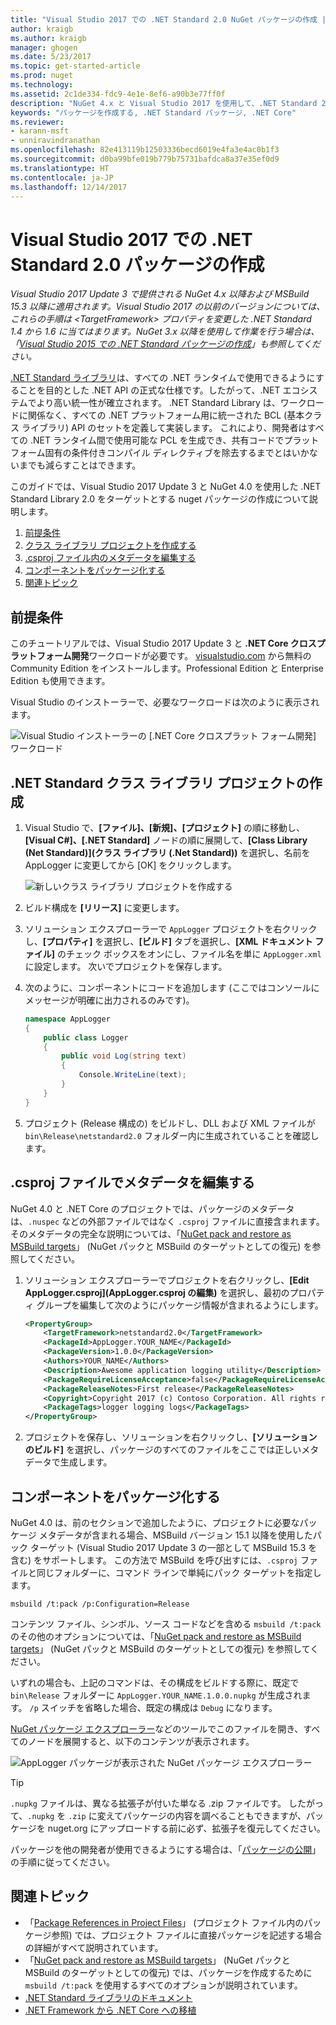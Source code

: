 ```yaml
---
title: "Visual Studio 2017 での .NET Standard 2.0 NuGet パッケージの作成 | Microsoft Docs"
author: kraigb
ms.author: kraigb
manager: ghogen
ms.date: 5/23/2017
ms.topic: get-started-article
ms.prod: nuget
ms.technology: 
ms.assetid: 2c1de334-fdc9-4e1e-8ef6-a90b3e77ff0f
description: "NuGet 4.x と Visual Studio 2017 を使用して、.NET Standard 2.0 NuGet パッケージを作成するためのエンド ツー エンド チュートリアル。"
keywords: "パッケージを作成する, .NET Standard パッケージ, .NET Core"
ms.reviewer:
- karann-msft
- unniravindranathan
ms.openlocfilehash: 82e413119b12503336becd6019e4fa3e4ac0b1f3
ms.sourcegitcommit: d0ba99bfe019b779b75731bafdca8a37e35ef0d9
ms.translationtype: HT
ms.contentlocale: ja-JP
ms.lasthandoff: 12/14/2017
---
```

# <a name="create-net-standard-20-packages-with-visual-studio-2017"></a>Visual Studio 2017 での .NET Standard 2.0 パッケージの作成

*Visual Studio 2017 Update 3 で提供される NuGet 4.x 以降および MSBuild 15.3 以降に適用されます。Visual Studio 2017 の以前のバージョンについては、これらの手順は \<TargetFramework\> プロパティを変更した .NET Standard 1.4 から 1.6 に当てはまります。NuGet 3.x 以降を使用して作業を行う場合は、「[Visual Studio 2015 での .NET Standard パッケージの作成](../guides/create-net-standard-packages-vs2015.md)」も参照してください。*

[.NET Standard ライブラリ](https://docs.microsoft.com/dotnet/articles/standard/library)は、すべての .NET ランタイムで使用できるようにすることを目的とした .NET API の正式な仕様です。したがって、.NET エコシステムでより高い統一性が確立されます。 .NET Standard Library は、ワークロードに関係なく、すべての .NET プラットフォーム用に統一された BCL (基本クラス ライブラリ) API のセットを定義して実装します。 これにより、開発者はすべての .NET ランタイム間で使用可能な PCL を生成でき、共有コードでプラットフォーム固有の条件付きコンパイル ディレクティブを除去するまでとはいかないまでも減らすことはできます。

このガイドでは、Visual Studio 2017 Update 3 と NuGet 4.0 を使用した .NET Standard Library 2.0 をターゲットとする nuget パッケージの作成について説明します。

1. [前提条件](#pre-requisites)
1. [クラス ライブラリ プロジェクトを作成する](#create-the-netstandard-class-library-project)
1. [.csproj ファイル内のメタデータを編集する](#edit-metadata-in-the-csproj-file)
1. [コンポーネントをパッケージ化する](#package-the-component)
1. [関連トピック](#related-topics)

## <a name="pre-requisites"></a>前提条件

このチュートリアルでは、Visual Studio 2017 Update 3 と **.NET Core クロスプラットフォーム開発**ワークロードが必要です。 [visualstudio.com](https://www.visualstudio.com/) から無料の Community Edition をインストールします。Professional Edition と Enterprise Edition も使用できます。

Visual Studio のインストーラーで、必要なワークロードは次のように表示されます。

![Visual Studio インストーラーの [.NET Core クロスプラット フォーム開発] ワークロード](media/NuGet4-01-Workload.png)

## <a name="create-the-net-standard-class-library-project"></a>.NET Standard クラス ライブラリ プロジェクトの作成

1. Visual Studio で、**[ファイル]、[新規]、[プロジェクト]** の順に移動し、**[Visual C#]、[.NET Standard]** ノードの順に展開して、**[Class Library (Net Standard)]\(クラス ライブラリ (.Net Standard)\)** を選択し、名前を AppLogger に変更してから [OK] をクリックします。

    ![新しいクラス ライブラリ プロジェクトを作成する](media/NuGet4-02-NewProject.png)

1. ビルド構成を **[リリース]** に変更します。
1. ソリューション エクスプローラーで `AppLogger` プロジェクトを右クリックし、**[プロパティ]** を選択し、**[ビルド]** タブを選択し、**[XML ドキュメント ファイル]** のチェック ボックスをオンにし、ファイル名を単に `AppLogger.xml` に設定します。 次いでプロジェクトを保存します。

1. 次のように、コンポーネントにコードを追加します (ここではコンソールにメッセージが明確に出力されるのみです)。

    ```cs
    namespace AppLogger
    {
        public class Logger
        {
            public void Log(string text)
            {
                Console.WriteLine(text);
            }
        }
    }
    ```

1. プロジェクト (Release 構成の) をビルドし、DLL および XML ファイルが `bin\Release\netstandard2.0` フォルダー内に生成されていることを確認します。

## <a name="edit-metadata-in-the-csproj-file"></a>.csproj ファイルでメタデータを編集する

NuGet 4.0 と .NET Core のプロジェクトでは、パッケージのメタデータは、`.nuspec` などの外部ファイルではなく `.csproj` ファイルに直接含まれます。 そのメタデータの完全な説明については、「[NuGet pack and restore as MSBuild targets](../schema/msbuild-targets.md#pack-target)」 (NuGet パックと MSBuild のターゲットとしての復元) を参照してください。

1. ソリューション エクスプローラーでプロジェクトを右クリックし、**[Edit AppLogger.csproj]\(AppLogger.csproj の編集\)** を選択し、最初のプロパティ グループを編集して次のようにパッケージ情報が含まれるようにします。

    ```xml
    <PropertyGroup>
        <TargetFramework>netstandard2.0</TargetFramework>
        <PackageId>AppLogger.YOUR_NAME</PackageId>
        <PackageVersion>1.0.0</PackageVersion>
        <Authors>YOUR_NAME</Authors>
        <Description>Awesome application logging utility</Description>
        <PackageRequireLicenseAcceptance>false</PackageRequireLicenseAcceptance>
        <PackageReleaseNotes>First release</PackageReleaseNotes>
        <Copyright>Copyright 2017 (c) Contoso Corporation. All rights reserved.</Copyright>
        <PackageTags>logger logging logs</PackageTags>
    </PropertyGroup>
    ```

1. プロジェクトを保存し、ソリューションを右クリックし、**[ソリューションのビルド]** を選択し、パッケージのすべてのファイルをここでは正しいメタデータで生成します。


## <a name="package-the-component"></a>コンポーネントをパッケージ化する

NuGet 4.0 は、前のセクションで追加したように、プロジェクトに必要なパッケージ メタデータが含まれる場合、MSBuild バージョン 15.1 以降を使用したパック ターゲット (Visual Studio 2017 Update 3 の一部として MSBuild 15.3 を含む) をサポートします。 この方法で MSBuild を呼び出すには、`.csproj` ファイルと同じフォルダーに、コマンド ラインで単純にパック ターゲットを指定します。

    msbuild /t:pack /p:Configuration=Release

コンテンツ ファイル、シンボル、ソース コードなどを含める `msbuild /t:pack` のその他のオプションについては、「[NuGet pack and restore as MSBuild targets](../schema/msbuild-targets.md#pack-target)」 (NuGet パックと MSBuild のターゲットとしての復元) を参照してください。

いずれの場合も、上記のコマンドは、その構成をビルドする際に、既定で `bin\Release` フォルダーに `AppLogger.YOUR_NAME.1.0.0.nupkg` が生成されます。 `/p` スイッチを省略した場合、既定の構成は `Debug` になります。 

[NuGet パッケージ エクスプローラー](https://github.com/NuGetPackageExplorer/NuGetPackageExplorer)などのツールでこのファイルを開き、すべてのノードを展開すると、以下のコンテンツが表示されます。

![AppLogger パッケージが表示された NuGet パッケージ エクスプローラー](media/NuGet4-03-PackageExplorer.png)

> [!Tip]
> `.nupkg` ファイルは、異なる拡張子が付いた単なる .zip ファイルです。 したがって、`.nupkg` を `.zip` に変えてパッケージの内容を調べることもできますが、パッケージを nuget.org にアップロードする前に必ず、拡張子を復元してください。

パッケージを他の開発者が使用できるようにする場合は、「[パッケージの公開](../create-packages/publish-a-package.md)」の手順に従ってください。

## <a name="related-topics"></a>関連トピック

- 「[Package References in Project Files](../consume-packages/package-references-in-project-files.md)」 (プロジェクト ファイル内のパッケージ参照) では、プロジェクト ファイルに直接パッケージを記述する場合の詳細がすべて説明されています。
- 「[NuGet pack and restore as MSBuild targets](../schema/msbuild-targets.md)」 (NuGet パックと MSBuild のターゲットとしての復元) では、パッケージを作成するために `msbuild /t:pack` を使用するすべてのオプションが説明されています。
- [.NET Standard ライブラリのドキュメント](https://docs.microsoft.com/dotnet/articles/standard/library)
- [.NET Framework から .NET Core への移植](https://docs.microsoft.com/dotnet/articles/core/porting/index)
